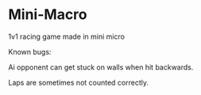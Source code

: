 # Mini-Macro
1v1 racing game made in mini micro

Known bugs:

Ai opponent can get stuck on walls when hit backwards.

Laps are sometimes not counted correctly.
